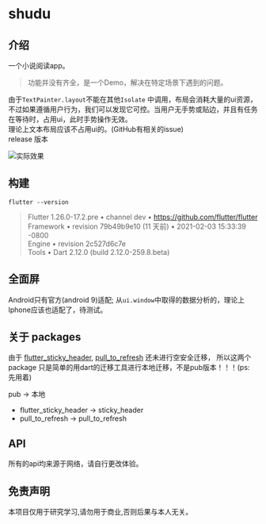 # shudu

## 介绍

一个小说阅读app。
> 功能并没有齐全，是一个Demo，解决在特定场景下遇到的问题。

由于`TextPainter.layout`不能在其他`Isolate` 中调用，布局会消耗大量的ui资源，不过如果遵循用户行为，我们可以发现它可控。当用户无手势或贴边，并且有任务在等待时，占用ui，此时手势操作无效。  
理论上文本布局应该不占用ui的。(GitHub有相关的issue)  
release 版本

![实际效果](./效果.gif)

## 构建

    flutter --version  
> Flutter 1.26.0-17.2.pre • channel dev • <https://github.com/flutter/flutter>  
> Framework • revision 79b49b9e10 (11 天前) • 2021-02-03 15:33:39 -0800  
> Engine • revision 2c527d6c7e  
> Tools • Dart 2.12.0 (build 2.12.0-259.8.beta)  

## 全面屏

Android只有官方(android 9)适配; 从`ui.window`中取得的数据分析的，理论上Iphone应该也适配了，待测试。  

## 关于 packages

由于 [flutter_sticky_header](https://pub.flutter-io.cn/packages/flutter_sticky_header), [pull_to_refresh](https://pub.flutter-io.cn/packages/pull_to_refresh) 还未进行空安全迁移，
所以这两个package 只是简单的用dart的迁移工具进行本地迁移，不是pub版本！！！(ps: 先用着)

pub -> 本地

* flutter_sticky_header -> sticky_header
* pull_to_refresh -> pull_to_refresh

## API

所有的api均来源于网络，请自行更改体验。

## 免责声明

本项目仅用于研究学习,请勿用于商业,否则后果与本人无关。
